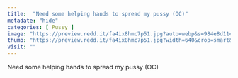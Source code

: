 ```yaml
---
title:  "Need some helping hands to spread my pussy (OC)"
metadate: "hide"
categories: [ Pussy ]
image: "https://preview.redd.it/fa4ix8hmc7p51.jpg?auto=webp&s=984e8d11c870bc5641915730b0cf22b360073377"
thumb: "https://preview.redd.it/fa4ix8hmc7p51.jpg?width=640&crop=smart&auto=webp&s=d8fad727cb48c394c1ca3efc40e3a3b161b59217"
visit: ""
---
```

Need some helping hands to spread my pussy (OC)
